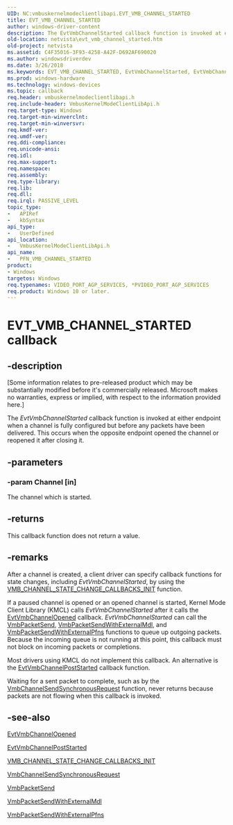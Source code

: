 ```yaml
---
UID: NC:vmbuskernelmodeclientlibapi.EVT_VMB_CHANNEL_STARTED
title: EVT_VMB_CHANNEL_STARTED
author: windows-driver-content
description: The EvtVmbChannelStarted callback function is invoked at either endpoint when a channel is fully configured but before any packets have been delivered. This occurs when the opposite endpoint opened the channel or reopened it after closing it.
old-location: netvista\evt_vmb_channel_started.htm
old-project: netvista
ms.assetid: C4F35016-3F93-4258-A42F-D692AF690020
ms.author: windowsdriverdev
ms.date: 3/26/2018
ms.keywords: EVT_VMB_CHANNEL_STARTED, EvtVmbChannelStarted, EvtVmbChannelStarted callback function [Network Drivers Starting with Windows Vista], PFN_VMB_CHANNEL_STARTED, PFN_VMB_CHANNEL_STARTED callback function pointer [Network Drivers Starting with Windows Vista], netvista.evt_vmb_channel_started, vmbuskernelmodeclientlibapi/EvtVmbChannelStarted
ms.prod: windows-hardware
ms.technology: windows-devices
ms.topic: callback
req.header: vmbuskernelmodeclientlibapi.h
req.include-header: VmbusKernelModeClientLibApi.h
req.target-type: Windows
req.target-min-winverclnt: 
req.target-min-winversvr: 
req.kmdf-ver: 
req.umdf-ver: 
req.ddi-compliance: 
req.unicode-ansi: 
req.idl: 
req.max-support: 
req.namespace: 
req.assembly: 
req.type-library: 
req.lib: 
req.dll: 
req.irql: PASSIVE_LEVEL
topic_type:
-	APIRef
-	kbSyntax
api_type:
-	UserDefined
api_location:
-	VmbusKernelModeClientLibApi.h
api_name:
-	PFN_VMB_CHANNEL_STARTED
product:
- Windows
targetos: Windows
req.typenames: VIDEO_PORT_AGP_SERVICES, *PVIDEO_PORT_AGP_SERVICES
req.product: Windows 10 or later.
---
```


# EVT_VMB_CHANNEL_STARTED callback


## -description


<p class="CCE_Message">[Some information relates to pre-released product which may be substantially modified before it's commercially released. Microsoft makes no warranties, express or implied, with respect to the information provided here.]

The <i>EvtVmbChannelStarted</i> callback function is invoked at either endpoint when a channel is
fully configured but before any packets have been delivered.  This occurs when the opposite endpoint opened the channel or reopened it after closing it.  


## -parameters




### -param Channel [in]

The channel which is started.


## -returns



This callback function does not return a value.




## -remarks



After a channel is created, a client driver can specify callback functions for state changes, including  <i>EvtVmbChannelStarted</i>, by using the <a href="https://msdn.microsoft.com/2255C8A2-85FB-4B96-8AE9-66FAFD73EE73">VMB_CHANNEL_STATE_CHANGE_CALLBACKS_INIT</a> function.

If a paused channel is opened or an opened channel is started, Kernel Mode Client Library (KMCL) calls <i>EvtVmbChannelStarted</i> after it calls the <a href="https://msdn.microsoft.com/4E35AAA4-B9BA-4248-BBE6-FB576CAFD046">EvtVmbChannelOpened</a> callback.  <i>EvtVmbChannelStarted</i> can call the <a href="https://msdn.microsoft.com/EBB981CB-0107-497A-B6E6-9271E22A8D5F">VmbPacketSend</a>, <a href="https://msdn.microsoft.com/C1B3FA0C-65B8-4CE1-B8F5-650DF54C9E1E">VmbPacketSendWithExternalMdl</a>, and <a href="https://msdn.microsoft.com/50AACCAB-EFEA-42B7-8A34-FE110C7CDEED">VmbPacketSendWithExternalPfns</a> functions 
to queue up outgoing packets. Because the incoming queue is not running at this point, this callback must not block on incoming packets or 
completions.  

Most drivers using KMCL do not implement
this callback. An alternative is the <a href="https://msdn.microsoft.com/0F48459F-BA02-4A0E-9228-BC064A6AD150">EvtVmbChannelPostStarted</a> callback function.

Waiting for a sent packet to complete, such as by the <a href="https://msdn.microsoft.com/312DED8E-570E-4DEC-B084-36894970F49F">VmbChannelSendSynchronousRequest</a> function, never returns because packets are not flowing when this callback is invoked.




## -see-also




<a href="https://msdn.microsoft.com/4E35AAA4-B9BA-4248-BBE6-FB576CAFD046">EvtVmbChannelOpened</a>



<a href="https://msdn.microsoft.com/0F48459F-BA02-4A0E-9228-BC064A6AD150">EvtVmbChannelPostStarted</a>



<a href="https://msdn.microsoft.com/2255C8A2-85FB-4B96-8AE9-66FAFD73EE73">VMB_CHANNEL_STATE_CHANGE_CALLBACKS_INIT</a>



<a href="https://msdn.microsoft.com/312DED8E-570E-4DEC-B084-36894970F49F">VmbChannelSendSynchronousRequest</a>



<a href="https://msdn.microsoft.com/EBB981CB-0107-497A-B6E6-9271E22A8D5F">VmbPacketSend</a>



<a href="https://msdn.microsoft.com/C1B3FA0C-65B8-4CE1-B8F5-650DF54C9E1E">VmbPacketSendWithExternalMdl</a>



<a href="https://msdn.microsoft.com/50AACCAB-EFEA-42B7-8A34-FE110C7CDEED">VmbPacketSendWithExternalPfns</a>
 

 

